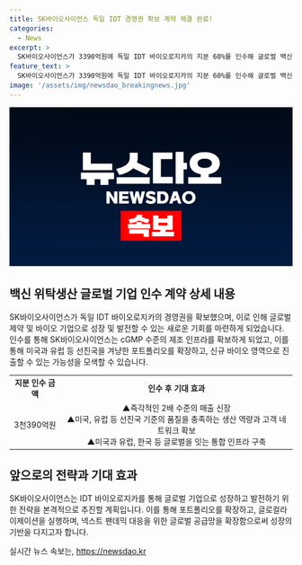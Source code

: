 ```yaml
---
title: SK바이오사이언스 독일 IDT 경영권 확보 계약 체결 완료!
categories:
  - News
excerpt: >
  SK바이오사이언스가 3390억원에 독일 IDT 바이오로지카의 지분 60%를 인수해 글로벌 백신 위탁생산의 선두 기업이 됐다. IDT 바이오로지카는 세계 주요 의약품 규제기관으로부터 트랙 레코드를 보유하고, 산업적, 분석법 개발부터 백신·바이오 제품 생산까지 가능하며, 이번 인수를 통해 SK바이오사이언스는 글로벌 기업으로의 성장과 새로운 영역 진출이 가능해졌다. 또한, 인수 가격과 미래 성장전략에 대한 기대로 국내외 이목이 집중되고 있다.
feature_text: >
  SK바이오사이언스가 3390억원에 독일 IDT 바이오로지카의 지분 60%를 인수해 글로벌 백신 위탁생산의 선두 기업이 됐다. IDT 바이오로지카는 세계 주요 의약품 규제기관으로부터 트랙 레코드를 보유하고, 산업적, 분석법 개발부터 백신·바이오 제품 생산까지 가능하며, 이번 인수를 통해 SK바이오사이언스는 글로벌 기업으로의 성장과 새로운 영역 진출이 가능해졌다. 또한, 인수 가격과 미래 성장전략에 대한 기대로 국내외 이목이 집중되고 있다.
image: '/assets/img/newsdao_breakingnews.jpg'
---
```


<p><img src="/assets/img/newsdao_breakingnews.jpg" alt="implanttips 속보" /></p>

<h2 data-ke-size="size26">백신 위탁생산 글로벌 기업 인수 계약 상세 내용</h2>

<p data-ke-size="size16">SK바이오사이언스가 독일 IDT 바이오로지카의 경영권을 확보했으며, 이로 인해 글로벌 제약 및 바이오 기업으로 성장 및 발전할 수 있는 새로운 기회를 마련하게 되었습니다. 인수를 통해 SK바이오사이언스는 cGMP 수준의 제조 인프라를 확보하게 되었고, 이를 통해 미국과 유럽 등 선진국을 겨냥한 포트폴리오를 확장하고, 신규 바이오 영역으로 진출할 수 있는 가능성을 모색할 수 있습니다.</p>

<table>
    <tr>
        <td style="text-align: center; height: 17px;"><b>지분 인수 금액</b></td>
        <td style="text-align: center; height: 17px;"><b>인수 후 기대 효과</b></td>
    </tr>
    <tr>
        <td style="text-align: center;">3천390억원</td>
        <td style="text-align: center;">▲즉각적인 2배 수준의 매출 신장<br>▲미국, 유럽 등 선진국 기준의 품질을 충족하는 생산 역량과 고객 네트워크 확보<br>▲미국과 유럽, 한국 등 글로벌을 잇는 통합 인프라 구축</td>
    </tr>
</table>

<h2 data-ke-size="size26">앞으로의 전략과 기대 효과</h2>

<p data-ke-size="size16">SK바이오사이언스는 IDT 바이오로지카를 통해 글로벌 기업으로 성장하고 발전하기 위한 전략을 본격적으로 추진할 계획입니다. 이를 통해 포트폴리오를 확장하고, 글로컬라이제이션을 실행하며, 넥스트 팬데믹 대응을 위한 글로벌 공급망을 확장함으로써 성장의 기반을 다지고자 합니다.</p>
실시간 뉴스 속보는, <a href="https://newsdao.kr" rel="dofollow">https://newsdao.kr</a>


